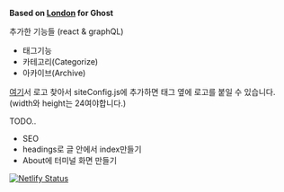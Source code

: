 **Based on [London](https://github.com/TryGhost/London) for Ghost**

추가한 기능들 (react & graphQL)

- 태그기능
- 카테고리(Categorize)
- 아카이브(Archive)

<a href="https://www.vectorlogo.zone/">여기</a>서 로고 찾아서 siteConfig.js에 추가하면 태그 옆에 로고를 붙일 수 있습니다.
(width와 height는 24여야합니다.)

TODO..

- SEO
- headings로 글 안에서 index만들기
- About에 터미널 화면 만들기

[![Netlify Status](https://api.netlify.com/api/v1/badges/90714be2-eacc-4154-84aa-0d62c2878ec3/deploy-status)](https://app.netlify.com/sites/jjunglog/deploys)
